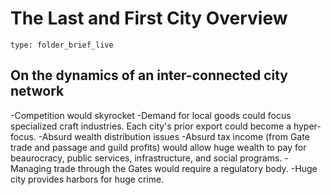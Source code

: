 # The Last and First City Overview
 
```ccard
type: folder_brief_live
```
 
## On the dynamics of an inter-connected city network

-Competition would skyrocket
-Demand for local goods could focus specialized craft industries. Each city's prior export could become a hyper-focus.
-Absurd wealth distribution issues
-Absurd tax income (from Gate trade and passage and guild profits) would allow huge wealth to pay for beaurocracy, public services, infrastructure, and social programs.
-Managing trade through the Gates would require a regulatory body.
-Huge city provides harbors for huge crime. 